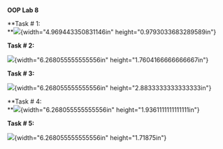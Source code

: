 **OOP Lab 8**

**Task \# 1:\
**![](./images./image1.png){width="4.969443350831146in"
height="0.9793033683289589in"}

**Task \# 2:**

![](./images./image2.png){width="6.268055555555556in"
height="1.7604166666666667in"}

**Task \# 3:**

![](./images./image3.png){width="6.268055555555556in"
height="2.8833333333333333in"}

**Task \# 4:\
**![](./images./image4.png){width="6.268055555555556in"
height="1.9361111111111111in"}

**Task \# 5:**

![](./images./image5.png){width="6.268055555555556in" height="1.71875in"}

